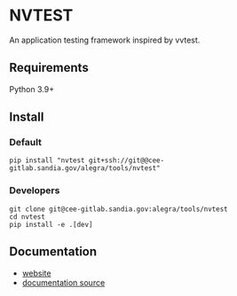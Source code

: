 # NVTEST

An application testing framework inspired by vvtest.

## Requirements

Python 3.9+

## Install

### Default

```console
pip install "nvtest git+ssh://git@@cee-gitlab.sandia.gov/alegra/tools/nvtest"
```

### Developers

```console
git clone git@cee-gitlab.sandia.gov:alegra/tools/nvtest
cd nvtest
pip install -e .[dev]
```

## Documentation

- [website](http://alegra.cee-gitlab.lan/tools/nvtest/)
- [documentation source](./docs/source/index.rst)
